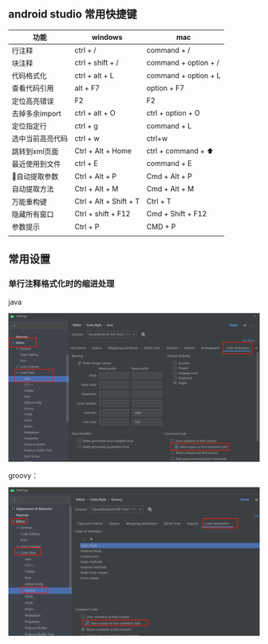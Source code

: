 ## android studio 常用快捷键
| 功能             | windows                | mac                  |
| ---------------- | ---------------------- | -------------------- |
| 行注释           | ctrl + /               | command + /          |
| 块注释           | ctrl + shift + /       | command + option + / |
| 代码格式化       | ctrl + alt + L         | command + option + L |
| 查看代码引用     | alt + F7               | option + F7          |
| 定位高亮错误     | F2                     | F2                   |
| 去掉多余import   | ctrl + alt + O         | ctrl + option + O    |
| 定位指定行       | ctrl + g               | command + L          |
| 选中当前高亮代码 | ctrl + w               | ctrl+w      |
| 跳转到xml页面    | Ctrl + Alt + Home      | ctrl + command + ⬆️  |
| 最近使用到文件   | ctrl + E               | command + E          |
| 自动提取参数    | Ctrl + Alt + P         | Cmd + Alt + P        |
| 自动提取方法     | Ctrl + Alt + M         | Cmd + Alt + M        |
| 万能重构键       | Ctrl + Alt + Shift + T | Ctrl + T             |
| 隐藏所有窗口     | Ctrl + shift + F12     | Cmd + Shift + F12    |
| 参数提示         | Ctrl + P               | CMD + P              |
|                  |                        |                      |



## 常用设置

### 单行注释格式化时的缩进处理

java

![image-20221201150501743](https://raw.githubusercontent.com/meiSThub/BlogImage/master/2022/image-20221201150501743.png)

groovy：

![image-20221201150849150](https://raw.githubusercontent.com/meiSThub/BlogImage/master/2022/image-20221201150849150.png)
